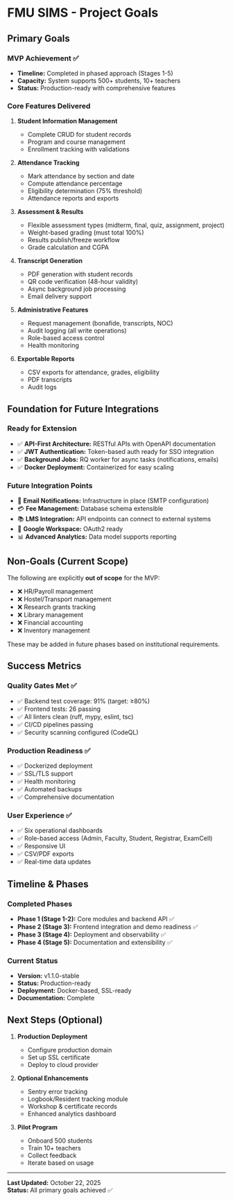 # FMU SIMS - Project Goals

## Primary Goals

### MVP Achievement ✅
- **Timeline:** Completed in phased approach (Stages 1-5)
- **Capacity:** System supports 500+ students, 10+ teachers
- **Status:** Production-ready with comprehensive features

### Core Features Delivered
1. **Student Information Management**
   - Complete CRUD for student records
   - Program and course management
   - Enrollment tracking with validations

2. **Attendance Tracking**
   - Mark attendance by section and date
   - Compute attendance percentage
   - Eligibility determination (75% threshold)
   - Attendance reports and exports

3. **Assessment & Results**
   - Flexible assessment types (midterm, final, quiz, assignment, project)
   - Weight-based grading (must total 100%)
   - Results publish/freeze workflow
   - Grade calculation and CGPA

4. **Transcript Generation**
   - PDF generation with student records
   - QR code verification (48-hour validity)
   - Async background job processing
   - Email delivery support

5. **Administrative Features**
   - Request management (bonafide, transcripts, NOC)
   - Audit logging (all write operations)
   - Role-based access control
   - Health monitoring

6. **Exportable Reports**
   - CSV exports for attendance, grades, eligibility
   - PDF transcripts
   - Audit logs

## Foundation for Future Integrations

### Ready for Extension
- ✅ **API-First Architecture:** RESTful APIs with OpenAPI documentation
- ✅ **JWT Authentication:** Token-based auth ready for SSO integration
- ✅ **Background Jobs:** RQ worker for async tasks (notifications, emails)
- ✅ **Docker Deployment:** Containerized for easy scaling

### Future Integration Points
- 📧 **Email Notifications:** Infrastructure in place (SMTP configuration)
- 💳 **Fee Management:** Database schema extensible
- 📚 **LMS Integration:** API endpoints can connect to external systems
- 🔐 **Google Workspace:** OAuth2 ready
- 📊 **Advanced Analytics:** Data model supports reporting

## Non-Goals (Current Scope)

The following are explicitly **out of scope** for the MVP:
- ❌ HR/Payroll management
- ❌ Hostel/Transport management
- ❌ Research grants tracking
- ❌ Library management
- ❌ Financial accounting
- ❌ Inventory management

These may be added in future phases based on institutional requirements.

## Success Metrics

### Quality Gates Met ✅
- ✅ Backend test coverage: 91% (target: ≥80%)
- ✅ Frontend tests: 26 passing
- ✅ All linters clean (ruff, mypy, eslint, tsc)
- ✅ CI/CD pipelines passing
- ✅ Security scanning configured (CodeQL)

### Production Readiness ✅
- ✅ Dockerized deployment
- ✅ SSL/TLS support
- ✅ Health monitoring
- ✅ Automated backups
- ✅ Comprehensive documentation

### User Experience ✅
- ✅ Six operational dashboards
- ✅ Role-based access (Admin, Faculty, Student, Registrar, ExamCell)
- ✅ Responsive UI
- ✅ CSV/PDF exports
- ✅ Real-time data updates

## Timeline & Phases

### Completed Phases
- **Phase 1 (Stage 1-2):** Core modules and backend API ✅
- **Phase 2 (Stage 3):** Frontend integration and demo readiness ✅
- **Phase 3 (Stage 4):** Deployment and observability ✅
- **Phase 4 (Stage 5):** Documentation and extensibility ✅

### Current Status
- **Version:** v1.1.0-stable
- **Status:** Production-ready
- **Deployment:** Docker-based, SSL-ready
- **Documentation:** Complete

## Next Steps (Optional)

1. **Production Deployment**
   - Configure production domain
   - Set up SSL certificate
   - Deploy to cloud provider

2. **Optional Enhancements**
   - Sentry error tracking
   - Logbook/Resident tracking module
   - Workshop & certificate records
   - Enhanced analytics dashboard

3. **Pilot Program**
   - Onboard 500 students
   - Train 10+ teachers
   - Collect feedback
   - Iterate based on usage

---

**Last Updated:** October 22, 2025  
**Status:** All primary goals achieved ✅
